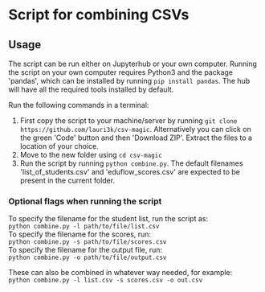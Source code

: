 # Script for combining CSVs

## Usage

The script can be run either on Jupyterhub or your own computer. Running the script on your own computer requires 
Python3 and the package 'pandas', which can be installed by running ```pip install pandas```. The hub will have all the 
required tools installed by default.  
  
Run the following commands in a terminal:
1. First copy the script to your machine/server by running ```git clone https://github.com/lauri3k/csv-magic```. 
Alternatively you can click on the green 'Code' button and then 'Download ZIP'. Extract the files to a location of your choice.
2. Move to the new folder using ```cd csv-magic```
3. Run the script by running ```python combine.py```. The default filenames 'list_of_students.csv' and 
'eduflow_scores.csv' are expected to be present in the current folder.

### Optional flags when running the script
To specify the filename for the student list, run the script as:  
```python combine.py -l path/to/file/list.csv```  
To specify the filename for the scores, run:  
```python combine.py -s path/to/file/scores.csv```  
To specify the filename for the output file, run:  
```python combine.py -o path/to/file/output.csv```  

These can also be combined in whatever way needed, for example:  
```python combine.py -l list.csv -s scores.csv -o out.csv```
